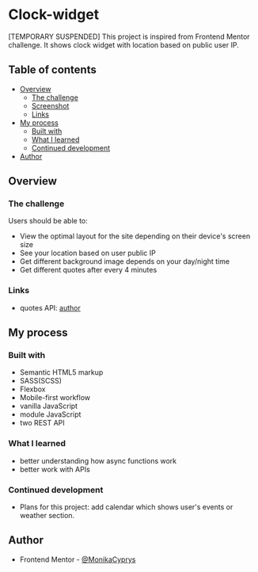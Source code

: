 # Clock-widget

[TEMPORARY SUSPENDED] This project is inspired from Frontend Mentor challenge. It shows clock widget with location based on public user IP.

## Table of contents

- [Overview](#overview)
  - [The challenge](#the-challenge)
  - [Screenshot](#screenshot)
  - [Links](#Links)
- [My process](#my-process)
  - [Built with](#built-with)
  - [What I learned](#what-i-learned)
  - [Continued development](#continued-development)
- [Author](#author)

## Overview

### The challenge

Users should be able to:

- View the optimal layout for the site depending on their device's screen size
- See your location based on user public IP
- Get different background image depends on your day/night time
- Get different quotes after every 4 minutes

### Links

- quotes API: [author](https://github.com/lukePeavey/quotable)

## My process

### Built with

- Semantic HTML5 markup
- SASS(SCSS)
- Flexbox
- Mobile-first workflow
- vanilla JavaScript
- module JavaScript
- two REST API

### What I learned

- better understanding how async functions work
- better work with APIs

### Continued development

- Plans for this project: add calendar which shows user's events or weather section.

## Author

- Frontend Mentor - [@MonikaCyprys](https://www.frontendmentor.io/profile/MonikaCyprys)
